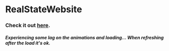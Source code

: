 # RealStateWebsite

<h3>Check it out <a href="https://pedrocmoita.github.io/RealStateWebsite/">here</a>.
<h5>Experiencing some lag on the animations and loading... When refreshing after the load it's ok.</h5>
